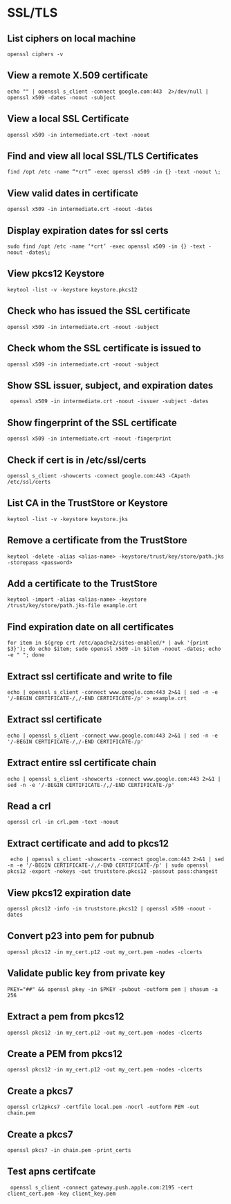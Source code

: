 # SSL/TLS

## List ciphers on local machine
```
openssl ciphers -v
```

## View a remote X.509 certificate
```
echo "" | openssl s_client -connect google.com:443  2>/dev/null | openssl x509 -dates -noout -subject
```

## View a local SSL Certificate
```
openssl x509 -in intermediate.crt -text -noout
```

## Find and view all local SSL/TLS Certificates
```
find /opt /etc -name “*crt” -exec openssl x509 -in {} -text -noout \;
```

## View valid dates in certificate
```
openssl x509 -in intermediate.crt -noout -dates
```

## Display expiration dates for ssl certs
```
sudo find /opt /etc -name ‘*crt’ -exec openssl x509 -in {} -text -noout -dates\;
```

## View pkcs12 Keystore
```
keytool -list -v -keystore keystore.pkcs12
```

## Check who has issued the SSL certificate
```
openssl x509 -in intermediate.crt -noout -subject
```

## Check whom the SSL certificate is issued to
```
openssl x509 -in intermediate.crt -noout -subject
```

## Show SSL issuer, subject, and expiration dates
```
 openssl x509 -in intermediate.crt -noout -issuer -subject -dates
```

## Show fingerprint of the SSL certificate

```
openssl x509 -in intermediate.crt -noout -fingerprint
```

## Check if cert is in /etc/ssl/certs
```
openssl s_client -showcerts -connect google.com:443 -CApath /etc/ssl/certs
```

## List CA in the TrustStore or Keystore
```
keytool -list -v -keystore keystore.jks
```

## Remove a certificate from the TrustStore
```
keytool -delete -alias <alias-name> -keystore/trust/key/store/path.jks -storepass <password>
```

## Add a certificate to the TrustStore
```
keytool -import -alias <alias-name> -keystore /trust/key/store/path.jks-file example.crt
```

## Find expiration date on all certificates
```
for item in $(grep crt /etc/apache2/sites-enabled/* | awk '{print $3}'); do echo $item; sudo openssl x509 -in $item -noout -dates; echo -e " "; done
```

## Extract ssl certificate and write to file
```
echo | openssl s_client -connect www.google.com:443 2>&1 | sed -n -e '/-BEGIN CERTIFICATE-/,/-END CERTIFICATE-/p' > example.crt
```

## Extract ssl certificate
```
echo | openssl s_client -connect www.google.com:443 2>&1 | sed -n -e '/-BEGIN CERTIFICATE-/,/-END CERTIFICATE-/p'
```

## Extract entire ssl certificate chain
```
echo | openssl s_client -showcerts -connect www.google.com:443 2>&1 | sed -n -e '/-BEGIN CERTIFICATE-/,/-END CERTIFICATE-/p'
```

## Read a crl
```
openssl crl -in crl.pem -text -noout
```

## Extract certificate and add to pkcs12
```
 echo | openssl s_client -showcerts -connect google.com:443 2>&1 | sed -n -e '/-BEGIN CERTIFICATE-/,/-END CERTIFICATE-/p' | sudo openssl pkcs12 -export -nokeys -out truststore.pkcs12 -passout pass:changeit
```

## View pkcs12 expiration date
```
openssl pkcs12 -info -in truststore.pkcs12 | openssl x509 -noout -dates
```

## Convert p23 into pem for pubnub
```
openssl pkcs12 -in my_cert.p12 -out my_cert.pem -nodes -clcerts
```

## Validate public key from private key
```
PKEY="##" && openssl pkey -in $PKEY -pubout -outform pem | shasum -a 256
```

## Extract a pem from pkcs12
```
openssl pkcs12 -in my_cert.p12 -out my_cert.pem -nodes -clcerts
```

## Create a PEM from pkcs12
```
openssl pkcs12 -in my_cert.p12 -out my_cert.pem -nodes -clcerts
```

## Create a pkcs7
```
openssl crl2pkcs7 -certfile local.pem -nocrl -outform PEM -out chain.pem
```

## Create a pkcs7
```
openssl pkcs7 -in chain.pem -print_certs
```

## Test apns certifcate
```
 openssl s_client -connect gateway.push.apple.com:2195 -cert client_cert.pem -key client_key.pem
```
